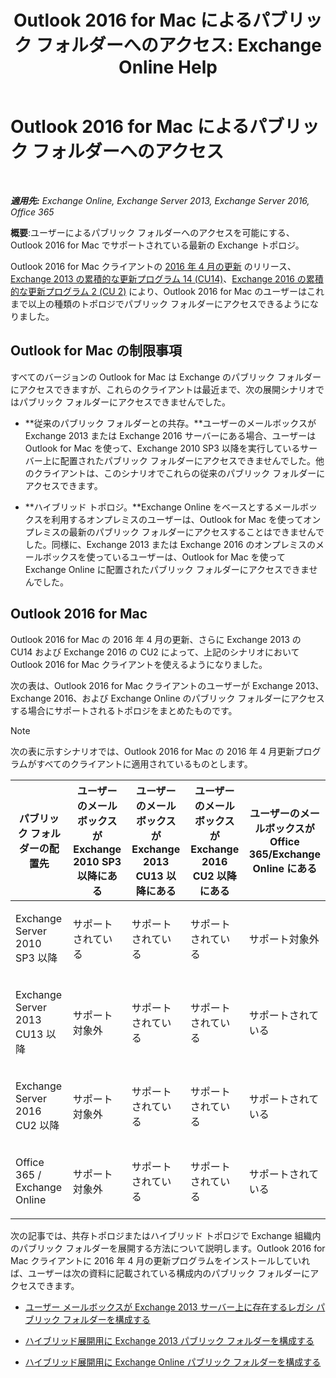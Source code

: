 ﻿---
title: 'Outlook 2016 for Mac によるパブリック フォルダーへのアクセス: Exchange Online Help'
TOCTitle: Outlook 2016 for Mac によるパブリック フォルダーへのアクセス
ms:assetid: bc9b8226-bd8b-4edc-882b-4f19cfe118eb
ms:mtpsurl: https://technet.microsoft.com/ja-jp/library/Mt788631(v=EXCHG.150)
ms:contentKeyID: 74115362
ms.date: 05/22/2018
mtps_version: v=EXCHG.150
ms.translationtype: HT
---

# Outlook 2016 for Mac によるパブリック フォルダーへのアクセス

 

_**適用先:** Exchange Online, Exchange Server 2013, Exchange Server 2016, Office 365_

**概要**:ユーザーによるパブリック フォルダーへのアクセスを可能にする、Outlook 2016 for Mac でサポートされている最新の Exchange トポロジ。

Outlook 2016 for Mac クライアントの [2016 年 4 月の更新](https://go.microsoft.com/fwlink/?linkid=82920) のリリース、[Exchange 2013 の累積的な更新プログラム 14 (CU14)](https://go.microsoft.com/fwlink/p/?linkid=84943)、[Exchange 2016 の累積的な更新プログラム 2 (CU 2)](https://go.microsoft.com/fwlink/p/?linkid=84979) により、Outlook 2016 for Mac のユーザーはこれまで以上の種類のトポロジでパブリック フォルダーにアクセスできるようになりました。

## Outlook for Mac の制限事項

すべてのバージョンの Outlook for Mac は Exchange のパブリック フォルダーにアクセスできますが、これらのクライアントは最近まで、次の展開シナリオではパブリック フォルダーにアクセスできませんでした。

  - **従来のパブリック フォルダーとの共存。**ユーザーのメールボックスが Exchange 2013 または Exchange 2016 サーバーにある場合、ユーザーは Outlook for Mac を使って、Exchange 2010 SP3 以降を実行しているサーバー上に配置されたパブリック フォルダーにアクセスできませんでした。他のクライアントは、このシナリオでこれらの従来のパブリック フォルダーにアクセスできます。

  - **ハイブリッド トポロジ。**Exchange Online をベースとするメールボックスを利用するオンプレミスのユーザーは、Outlook for Mac を使ってオンプレミスの最新のパブリック フォルダーにアクセスすることはできませんでした。同様に、Exchange 2013 または Exchange 2016 のオンプレミスのメールボックスを使っているユーザーは、Outlook for Mac を使って Exchange Online に配置されたパブリック フォルダーにアクセスできませんでした。

## Outlook 2016 for Mac

Outlook 2016 for Mac の 2016 年 4 月の更新、さらに Exchange 2013 の CU14 および Exchange 2016 の CU2 によって、上記のシナリオにおいて Outlook 2016 for Mac クライアントを使えるようになりました。

次の表は、Outlook 2016 for Mac クライアントのユーザーが Exchange 2013、Exchange 2016、および Exchange Online のパブリック フォルダーにアクセスする場合にサポートされるトポロジをまとめたものです。


> [!NOTE]
> 次の表に示すシナリオでは、Outlook 2016 for Mac の 2016 年 4 月更新プログラムがすべてのクライアントに適用されているものとします。




<table>
<colgroup>
<col style="width: 20%" />
<col style="width: 20%" />
<col style="width: 20%" />
<col style="width: 20%" />
<col style="width: 20%" />
</colgroup>
<thead>
<tr class="header">
<th>パブリック フォルダーの配置先</th>
<th>ユーザーのメールボックスが Exchange 2010 SP3 以降にある</th>
<th>ユーザーのメールボックスが Exchange 2013 CU13 以降にある</th>
<th>ユーザーのメールボックスが Exchange 2016 CU2 以降にある</th>
<th>ユーザーのメールボックスが Office 365/Exchange Online にある</th>
</tr>
</thead>
<tbody>
<tr class="odd">
<td><p>Exchange Server 2010 SP3 以降</p></td>
<td><p>サポートされている</p></td>
<td><p>サポートされている</p></td>
<td><p>サポートされている</p></td>
<td><p>サポート対象外</p></td>
</tr>
<tr class="even">
<td><p>Exchange Server 2013 CU13 以降</p></td>
<td><p>サポート対象外</p></td>
<td><p>サポートされている</p></td>
<td><p>サポートされている</p></td>
<td><p>サポートされている</p></td>
</tr>
<tr class="odd">
<td><p>Exchange Server 2016 CU2 以降</p></td>
<td><p>サポート対象外</p></td>
<td><p>サポートされている</p></td>
<td><p>サポートされている</p></td>
<td><p>サポートされている</p></td>
</tr>
<tr class="even">
<td><p>Office 365 / Exchange Online</p></td>
<td><p>サポート対象外</p></td>
<td><p>サポートされている</p></td>
<td><p>サポートされている</p></td>
<td><p>サポートされている</p></td>
</tr>
</tbody>
</table>


次の記事では、共存トポロジまたはハイブリッド トポロジで Exchange 組織内のパブリック フォルダーを展開する方法について説明します。Outlook 2016 for Mac クライアントに 2016 年 4 月の更新プログラムをインストールしていれば、ユーザーは次の資料に記載されている構成内のパブリック フォルダーにアクセスできます。

  - [ユーザー メールボックスが Exchange 2013 サーバー上に存在するレガシ パブリック フォルダーを構成する](configure-legacy-public-folders-where-user-mailboxes-are-on-exchange-2013-servers-exchange-2013-help.md)

  - [ハイブリッド展開用に Exchange 2013 パブリック フォルダーを構成する](configure-exchange-2013-public-folders-for-a-hybrid-deployment-exchange-2013-help.md)

  - [ハイブリッド展開用に Exchange Online パブリック フォルダーを構成する](configure-exchange-online-public-folders-for-a-hybrid-deployment-exchange-2013-help.md)

